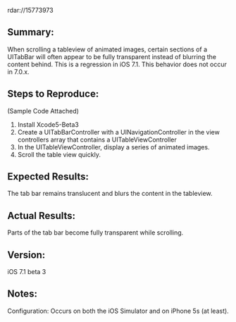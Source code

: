 rdar://15773973

## Summary:
When scrolling a tableview of animated images, certain sections of a UITabBar will often appear to be fully transparent instead of blurring the content behind. This is a regression in iOS 7.1. This behavior does not occur in 7.0.x.

## Steps to Reproduce:
(Sample Code Attached)

1. Install Xcode5-Beta3
2. Create a UITabBarController with a UINavigationController in the view controllers array that contains a UITableViewController
3. In the UITableViewController, display a series of animated images.
4. Scroll the table view quickly.

## Expected Results:
The tab bar remains translucent and blurs the content in the tableview.

## Actual Results:
Parts of the tab bar become fully transparent while scrolling.

## Version:
iOS 7.1 beta 3

## Notes:

Configuration:
Occurs on both the iOS Simulator and on iPhone 5s (at least).
